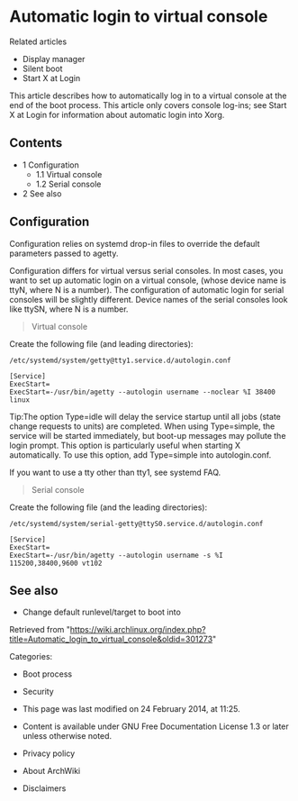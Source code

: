 Automatic login to virtual console
==================================

Related articles

-   Display manager
-   Silent boot
-   Start X at Login

This article describes how to automatically log in to a virtual console
at the end of the boot process. This article only covers console
log-ins; see Start X at Login for information about automatic login into
Xorg.

Contents
--------

-   1 Configuration
    -   1.1 Virtual console
    -   1.2 Serial console
-   2 See also

Configuration
-------------

Configuration relies on systemd drop-in files to override the default
parameters passed to agetty.

Configuration differs for virtual versus serial consoles. In most cases,
you want to set up automatic login on a virtual console, (whose device
name is ttyN, where N is a number). The configuration of automatic login
for serial consoles will be slightly different. Device names of the
serial consoles look like ttySN, where N is a number.

> Virtual console

Create the following file (and leading directories):

    /etc/systemd/system/getty@tty1.service.d/autologin.conf

    [Service]
    ExecStart=
    ExecStart=-/usr/bin/agetty --autologin username --noclear %I 38400 linux

Tip:The option Type=idle will delay the service startup until all jobs
(state change requests to units) are completed. When using Type=simple,
the service will be started immediately, but boot-up messages may
pollute the login prompt. This option is particularly useful when
starting X automatically. To use this option, add Type=simple into
autologin.conf.

If you want to use a tty other than tty1, see systemd FAQ.

> Serial console

Create the following file (and the leading directories):

    /etc/systemd/system/serial-getty@ttyS0.service.d/autologin.conf

    [Service]
    ExecStart=
    ExecStart=-/usr/bin/agetty --autologin username -s %I 115200,38400,9600 vt102

See also
--------

-   Change default runlevel/target to boot into

Retrieved from
"https://wiki.archlinux.org/index.php?title=Automatic_login_to_virtual_console&oldid=301273"

Categories:

-   Boot process
-   Security

-   This page was last modified on 24 February 2014, at 11:25.
-   Content is available under GNU Free Documentation License 1.3 or
    later unless otherwise noted.
-   Privacy policy
-   About ArchWiki
-   Disclaimers
